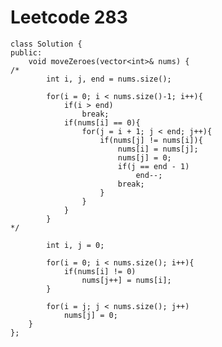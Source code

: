 # Leetcode 283
    class Solution {
    public:
        void moveZeroes(vector<int>& nums) {
    /*
            int i, j, end = nums.size();

            for(i = 0; i < nums.size()-1; i++){
                if(i > end)
                    break;
                if(nums[i] == 0){
                    for(j = i + 1; j < end; j++){
                        if(nums[j] != nums[i]){
                            nums[i] = nums[j];
                            nums[j] = 0;
                            if(j == end - 1)
                                end--;
                            break;
                        }
                    }
                }
            }
    */

            int i, j = 0;

            for(i = 0; i < nums.size(); i++){
                if(nums[i] != 0)
                    nums[j++] = nums[i];
            }

            for(i = j; j < nums.size(); j++)
                nums[j] = 0;
        }
    };
